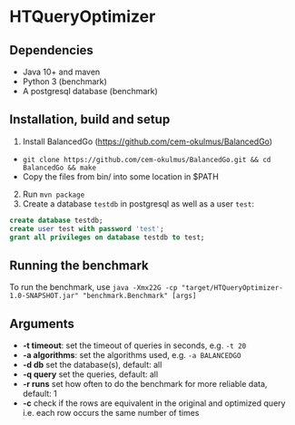 # HTQueryOptimizer

## Dependencies

* Java 10+ and maven
* Python 3 (benchmark)
* A postgresql database (benchmark)

## Installation, build and setup

1) Install BalancedGo (https://github.com/cem-okulmus/BalancedGo)
* `git clone https://github.com/cem-okulmus/BalancedGo.git && cd BalancedGo && make`
* Copy the files from bin/ into some location in $PATH
2) Run `mvn package`
3) Create a database `testdb` in postgresql as well as a user `test`:
```sql
create database testdb;
create user test with password 'test';
grant all privileges on database testdb to test;
```

## Running the benchmark

To run the benchmark, use `java -Xmx22G -cp "target/HTQueryOptimizer-1.0-SNAPSHOT.jar" "benchmark.Benchmark" [args]`

## Arguments

* **-t timeout**: set the timeout of queries in seconds, e.g. `-t 20`
* **-a algorithms**: set the algorithms used, e.g. `-a BALANCEDGO`
* **-d db** set the database(s), default: all
* **-q query** set the queries, default: all
* **-r runs** set how often to do the benchmark for more reliable data, default: 1
* **-c** check if the rows are equivalent in the original and optimized query i.e. each row occurs the same number of times